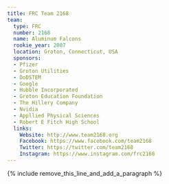 ```yaml
---
title: FRC Team 2168
team:
  type: FRC
  number: 2168
  name: Aluminum Falcons
  rookie_year: 2007
  location: Groton, Connecticut, USA
  sponsors:
  - Pfizer
  - Groton Utilities
  - DoDSTEM
  - Google
  - Hubble Incorporated
  - Groton Education Foundation
  - The Hillery Company
  - Nvidia
  - Appllied Physical Sciences
  - Robert E Fitch High School
  links:
    Website: http://www.team2168.org
    Facebook: https://www.facebook.com/team2168
    Twitter: https://twitter.com/team2168
    Instagram: https://www.instagram.com/frc2168
---
```


{% include remove_this_line_and_add_a_paragraph %}